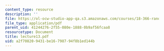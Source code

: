 ```yaml
---
content_type: resource
description: ''
file: https://ol-ocw-studio-app-qa.s3.amazonaws.com/courses/18-366-random-walks-and-diffusion-fall-2006/a2f708209431be16798794f8b1ed144b_lecture13.pdf
file_type: application/pdf
parent_uid: 41244276-2f55-080e-1888-0b9af56fcaa8
resourcetype: Document
title: lecture13.pdf
uid: a2f70820-9431-be16-7987-94f8b1ed144b
---
```

